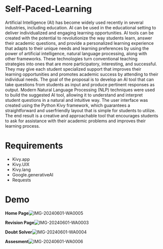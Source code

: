 # Self-Paced-Learning

Artificial Intelligence (AI) has become widely used recently in several industries,
including education. AI can be used in the educational setting to deliver individualized
and engaging learning opportunities. AI tools can be created with the potential to
revolutionize the way students learn, answer their academic questions, and provide a
personalized learning experience that adapts to their unique needs and learning
preferences by using the power of artificial intelligence, natural language processing,
along with other frameworks. These technologies turn conventional teaching strategies
into ones that are more participatory, interesting, and successful. They may give each
student specialized support that improves their learning opportunities and promotes
academic success by attending to their individual needs. The goal of the proposal is to
develop an AI tool that can take questions from students as input and produce pertinent
responses as output. Modern Natural Language Processing (NLP) techniques were used
to build the suggested AI tool, allowing it to understand and interpret student questions
in a natural and intuitive way. The user interface was created using the Python Kivy
framework, which guarantees a straightforward and userfriendly layout that is simple
for students to utilize. The end result is a creative and approachable tool that encourages
students to ask for assistance with their academic problems and improves their learning
process.

# Requirements 
- Kivy.app
- Kivy.UIX
- Kivy.lang
- Google.generativeAI
- Requests

# Demo
**Home Page**![IMG-20240601-WA0005](https://github.com/SainathReddy1910/Self-Paced-Learning/assets/96380844/bbabde80-8f3f-4f65-a756-55129785ca50)


**Revision Page**![IMG-20240601-WA0003](https://github.com/SainathReddy1910/Self-Paced-Learning/assets/96380844/f25a0250-8177-4474-86e2-a09d67590fb1)


**Doubt Solver**![IMG-20240601-WA0004](https://github.com/SainathReddy1910/Self-Paced-Learning/assets/96380844/75d48e6b-aae6-41db-87ef-bfebc2d67c23)

**Assesment**![IMG-20240601-WA0006](https://github.com/SainathReddy1910/Self-Paced-Learning/assets/96380844/00a6330e-1091-4709-a896-6840ab30319b)

